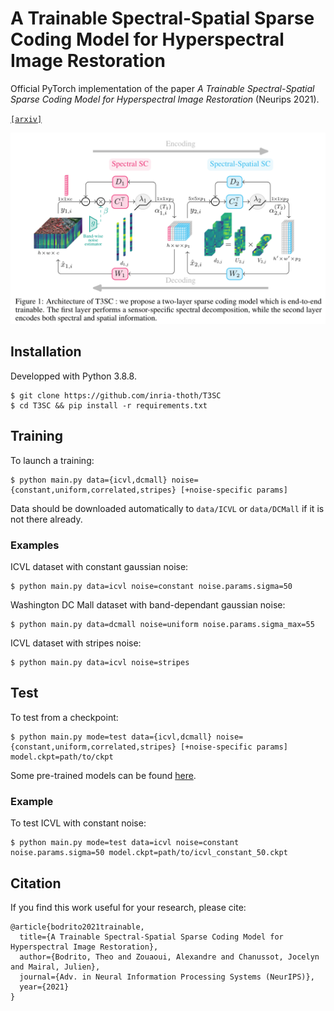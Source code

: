 # A Trainable Spectral-Spatial Sparse Coding Model for Hyperspectral Image Restoration

Official PyTorch implementation of the paper _A Trainable Spectral-Spatial Sparse Coding Model for Hyperspectral Image Restoration_ (Neurips 2021).

[`[arxiv]`](https://arxiv.org/abs/2111.09708)

![](figs/architecture.png)


## Installation

Developped with Python 3.8.8.
```
$ git clone https://github.com/inria-thoth/T3SC
$ cd T3SC && pip install -r requirements.txt
```

## Training


To launch a training:
```
$ python main.py data={icvl,dcmall} noise={constant,uniform,correlated,stripes} [+noise-specific params]
```
Data should be downloaded automatically to `data/ICVL` or `data/DCMall` if it is not there already.

### Examples

ICVL dataset with constant gaussian noise:
```
$ python main.py data=icvl noise=constant noise.params.sigma=50
```

Washington DC Mall dataset with band-dependant gaussian noise:
```
$ python main.py data=dcmall noise=uniform noise.params.sigma_max=55
```

ICVL dataset with stripes noise:
```
$ python main.py data=icvl noise=stripes
```


## Test

To test from a checkpoint:
```
$ python main.py mode=test data={icvl,dcmall} noise={constant,uniform,correlated,stripes} [+noise-specific params] model.ckpt=path/to/ckpt
```

Some pre-trained models can be found [here](http://pascal.inrialpes.fr/data2/tbodrito/t3sc/).

### Example
To test ICVL with constant noise:
```
$ python main.py mode=test data=icvl noise=constant noise.params.sigma=50 model.ckpt=path/to/icvl_constant_50.ckpt
```

## Citation
If you find this work useful for your research, please cite:
```
@article{bodrito2021trainable,
  title={A Trainable Spectral-Spatial Sparse Coding Model for Hyperspectral Image Restoration},
  author={Bodrito, Theo and Zouaoui, Alexandre and Chanussot, Jocelyn and Mairal, Julien},
  journal={Adv. in Neural Information Processing Systems (NeurIPS)},
  year={2021}
}
```
